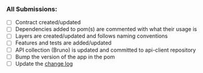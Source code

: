 ### All Submissions:

- [ ] Contract created/updated
- [ ] Dependencies added to pom(s) are commented with what their usage is
- [ ] Layers are created/updated and follows naming conventions
- [ ] Features and tests are added/updated
- [ ] API collection (Bruno) is updated and committed to api-client repository
- [ ] Bump the version of the app in the pom
- [ ] Update the [change log](./CHANGELOG.md)
